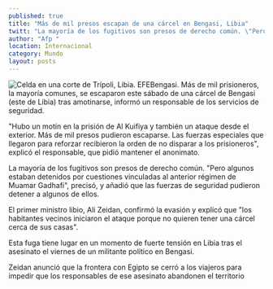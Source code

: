```yaml
---
published: true
title: "Más de mil presos escapan de una cárcel en Bengasi, Libia"
twitt: "La mayoría de los fugitivos son presos de derecho común. \"Pero algunos estaban detenidos por cuestiones vinculadas al anterior régimen de Muamar Gadhafi\""
author: "Afp "
location: Internacional
category: Mundo
layout: posts
---
```


![Celda en una corte de Trípoli, Libia. EFE](http://i.imgur.com/UErJgqkm.jpg)Bengasi. Más de mil prisioneros, la mayoría comunes, se escaparon este sábado de una cárcel de Bengasi (este de Libia) tras amotinarse, informó un responsable de los servicios de seguridad.

"Hubo un motín en la prisión de Al Kuifiya y también un ataque desde el exterior. Más de mil presos pudieron escaparse. Las fuerzas especiales que llegaron para reforzar recibieron la orden de no disparar a los prisioneros", explicó el responsable, que pidió mantener el anonimato.

La mayoría de los fugitivos son presos de derecho común. "Pero algunos estaban detenidos por cuestiones vinculadas al anterior régimen de Muamar Gadhafi", precisó, y añadió que las fuerzas de seguridad pudieron detener a algunos de ellos.

El primer ministro libio, Ali Zeidan, confirmó la evasión y explicó que "los habitantes vecinos iniciaron el ataque porque no quieren tener una cárcel cerca de sus casas".

Esta fuga tiene lugar en un momento de fuerte tensión en Libia tras el asesinato el viernes de un militante político en Bengasi.

Zeidan anunció que la frontera con Egipto se cerró a los viajeros para impedir que los responsables de ese asesinato abandonen el territorio
